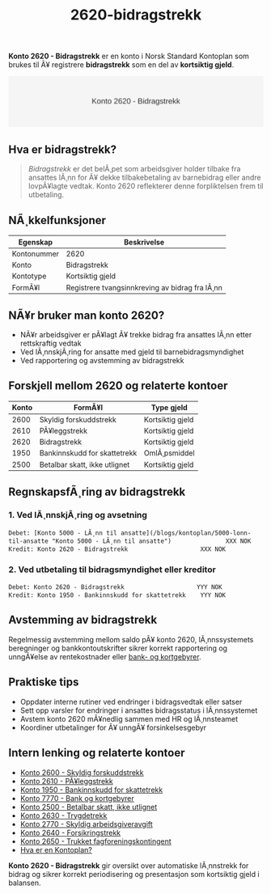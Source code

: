 ﻿---
title: "2620-bidragstrekk"
meta_title: "2620-bidragstrekk"
meta_description: "**Konto 2620 - Bidragstrekk** er en konto i Norsk Standard Kontoplan som brukes til Ã¥ registrere **bidragstrekk** som en del av **kortsiktig gjeld**."
slug: 2620-bidragstrekk
type: blog
layout: pages/single
---

**Konto 2620 - Bidragstrekk** er en konto i Norsk Standard Kontoplan som brukes til Ã¥ registrere **bidragstrekk** som en del av **kortsiktig gjeld**.

![Illustrasjon av konto 2620 Bidragstrekk](2620-bidragstrekk-image.svg)

## Hva er bidragstrekk?

> *Bidragstrekk* er det belÃ¸pet som arbeidsgiver holder tilbake fra ansattes lÃ¸nn for Ã¥ dekke tilbakebetaling av barnebidrag eller andre lovpÃ¥lagte vedtak. Konto 2620 reflekterer denne forpliktelsen frem til utbetaling.

## NÃ¸kkelfunksjoner

| Egenskap      | Beskrivelse                                    |
|---------------|------------------------------------------------|
| Kontonummer   | 2620                                           |
| Konto         | Bidragstrekk                                   |
| Kontotype     | Kortsiktig gjeld                               |
| FormÃ¥l        | Registrere tvangsinnkreving av bidrag fra lÃ¸nn |

## NÃ¥r bruker man konto 2620?

* NÃ¥r arbeidsgiver er pÃ¥lagt Ã¥ trekke bidrag fra ansattes lÃ¸nn etter rettskraftig vedtak
* Ved lÃ¸nnskjÃ¸ring for ansatte med gjeld til barnebidragsmyndighet
* Ved rapportering og avstemming av bidragstrekk

## Forskjell mellom 2620 og relaterte kontoer

| Konto | FormÃ¥l                              | Type gjeld       |
|-------|-------------------------------------|------------------|
| 2600  | Skyldig forskuddstrekk              | Kortsiktig gjeld |
| 2610  | PÃ¥leggstrekk                        | Kortsiktig gjeld |
| 2620  | Bidragstrekk                        | Kortsiktig gjeld |
| 1950  | Bankinnskudd for skattetrekk        | OmlÃ¸psmiddel     |
| 2500  | Betalbar skatt, ikke utlignet       | Kortsiktig gjeld |

## RegnskapsfÃ¸ring av bidragstrekk

### 1. Ved lÃ¸nnskjÃ¸ring og avsetning

```plaintext
Debet: [Konto 5000 - LÃ¸nn til ansatte](/blogs/kontoplan/5000-lonn-til-ansatte "Konto 5000 - LÃ¸nn til ansatte")               XXX NOK
Kredit: Konto 2620 - Bidragstrekk                    XXX NOK
```

### 2. Ved utbetaling til bidragsmyndighet eller kreditor

```plaintext
Debet: Konto 2620 - Bidragstrekk                    YYY NOK
Kredit: Konto 1950 - Bankinnskudd for skattetrekk    YYY NOK
```

## Avstemming av bidragstrekk

Regelmessig avstemming mellom saldo pÃ¥ konto 2620, lÃ¸nnssystemets beregninger og bankkontoutskrifter sikrer korrekt rapportering og unngÃ¥else av rentekostnader eller [bank- og kortgebyrer](/blogs/kontoplan/7770-bank-og-kortgebyrer "Konto 7770 - Bank og kortgebyrer").

## Praktiske tips

* Oppdater interne rutiner ved endringer i bidragsvedtak eller satser
* Sett opp varsler for endringer i ansattes bidragsstatus i lÃ¸nnssystemet
* Avstem konto 2620 mÃ¥nedlig sammen med HR og lÃ¸nnsteamet
* Koordiner utbetalinger for Ã¥ unngÃ¥ forsinkelsesgebyr

## Intern lenking og relaterte kontoer

* [Konto 2600 - Skyldig forskuddstrekk](/blogs/kontoplan/2600-forskuddstrekk "Konto 2600 - Skyldig forskuddstrekk")
* [Konto 2610 - PÃ¥leggstrekk](/blogs/kontoplan/2610-paalleggstrekk "Konto 2610 - PÃ¥leggstrekk")
* [Konto 1950 - Bankinnskudd for skattetrekk](/blogs/kontoplan/1950-bankinnskudd-for-skattetrekk "Konto 1950 - Bankinnskudd for skattetrekk")
* [Konto 7770 - Bank og kortgebyrer](/blogs/kontoplan/7770-bank-og-kortgebyrer "Konto 7770 - Bank og kortgebyrer i Norsk Standard Kontoplan")
* [Konto 2500 - Betalbar skatt, ikke utlignet](/blogs/kontoplan/2500-betalbar-skatt-ikke-utlignet "Konto 2500 - Betalbar skatt, ikke utlignet")
* [Konto 2630 - Trygdetrekk](/blogs/kontoplan/2630-trygdetrekk "Konto 2630 - Trygdetrekk")
* [Konto 2770 - Skyldig arbeidsgiveravgift](/blogs/kontoplan/2770-skyldig-arbeidsgiveravgift "Konto 2770 - Skyldig arbeidsgiveravgift")
 * [Konto 2640 - Forsikringstrekk](/blogs/kontoplan/2640-forsikringstrekk "Konto 2640 - Forsikringstrekk")
 * [Konto 2650 - Trukket fagforeningskontingent](/blogs/kontoplan/2650-trukket-fagforeningskontingent "Konto 2650 - Trukket fagforeningskontingent")
 * [Hva er en Kontoplan?](/blogs/regnskap/hva-er-kontoplan "Hva er en Kontoplan? Komplett Guide til Kontoplaner i Norsk Regnskap")

**Konto 2620 - Bidragstrekk** gir oversikt over automatiske lÃ¸nnstrekk for bidrag og sikrer korrekt periodisering og presentasjon som kortsiktig gjeld i balansen.
